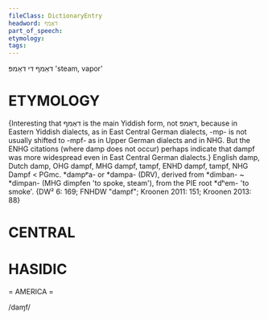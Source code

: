 ```yaml
---
fileClass: DictionaryEntry
headword: דאַמף
part_of_speech: 
etymology: 
tags: 
---
```

דאַמף
די
דאַמפּ
'steam, vapor'

ETYMOLOGY
===========
{Interesting that דאַמף is the main Yiddish form, not דאַמפּ, because in Eastern Yiddish dialects, as in East Central German dialects, -mp- is not usually shifted to -mpf- as in Upper German dialects and in NHG. But the ENHG citations (where damp does not occur) perhaps indicate that dampf was more widespread even in East Central German dialects.}
English damp, Dutch damp, OHG dampf, MHG dampf, tampf, ENHD dampf, tampf, NHG Dampf < PGmc. *dampᵖa- or *dampa- (DRV), derived from *dimban- ~ *dimpan- (MHG dimpfen 'to spoke, steam'), from the PIE root *dʰem- 'to smoke'.
{DW² 6: 169; FNHDW "dampf"; Kroonen 2011: 151; Kroonen 2013: 88}

CENTRAL
========

HASIDIC
=======
= AMERICA = 

/daɱf/